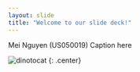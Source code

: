 ```yaml
---
layout: slide
title: "Welcome to our slide deck!"
---
```


Mei Nguyen (US050019) Caption here

![dinotocat](https://octodex.github.com/images/dinotocat.png)
{: .center}
